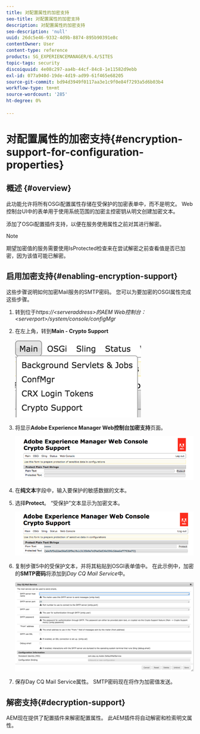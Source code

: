 ```yaml
---
title: 对配置属性的加密支持
seo-title: 对配置属性的加密支持
description: 对配置属性的加密支持
seo-description: 'null'
uuid: 26dc5e46-9332-4d9b-8874-895b90391e8c
contentOwner: User
content-type: reference
products: SG_EXPERIENCEMANAGER/6.4/SITES
topic-tags: security
discoiquuid: 4e08c297-aa4b-44cf-84c8-1e11582d9ebb
exl-id: 077a940d-19de-4d19-ad99-61f465e68205
source-git-commit: bd94d3949f0117aa3e1c9f0e84f7293a5d6b03b4
workflow-type: tm+mt
source-wordcount: '285'
ht-degree: 0%

---
```


# 对配置属性的加密支持{#encryption-support-for-configuration-properties}

## 概述 {#overview}

此功能允许将所有OSGi配置属性存储在受保护的加密表单中，而不是明文。 Web控制台UI中的表单用于使用系统范围的加密主控密钥从明文创建加密文本。

添加了OSGi配置插件支持，以便在服务使用属性之前对其进行解密。

>[!NOTE]
>
>期望加密值的服务需要使用IsProtected检查来在尝试解密之前查看值是否已加密，因为该值可能已解密。

## 启用加密支持{#enabling-encryption-support}

这些步骤说明如何加密Mail服务的SMTP密码。 您可以为要加密的OSGI属性完成这些步骤。

1. 转到位于&#x200B;*https://&lt;serveraddress>的AEM Web控制台：&lt;serverport>/system/console/configMgr*
1. 在左上角，转到&#x200B;**Main - Crypto Support**

   ![chlimage_1-325](assets/chlimage_1-325.png)

1. 将显示&#x200B;**Adobe Experience Manager Web控制台加密支持**&#x200B;页面。

   ![screen_shot_2018-08-01at113417am](assets/screen_shot_2018-08-01at113417am.png)

1. 在&#x200B;**纯文本**&#x200B;字段中，输入要保护的敏感数据的文本。
1. 选择&#x200B;**Protect**。 “受保护”文本显示为加密文本。

   ![screen_shot_2018-08-01at113844am](assets/screen_shot_2018-08-01at113844am.png)

1. 复制步骤5中的受保护文本，并将其粘贴到OSGI表单值中。 在此示例中，加密的&#x200B;**SMTP密码**&#x200B;将添加到&#x200B;*Day CQ Mail Service*&#x200B;中。

   ![screen_shot_2016-12-18at105809pm](assets/screen_shot_2016-12-18at105809pm.png)

1. 保存Day CQ Mail Service属性。 SMTP密码现在将作为加密值发送。

## 解密支持{#decryption-support}

AEM现在提供了配置插件来解密配置属性。 此AEM插件将自动解密和检索明文属性。
